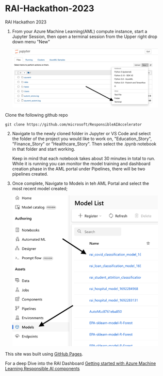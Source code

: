 # RAI-Hackathon-2023
RAI Hackathon 2023

1. From your Azure Machine Learning(AML) compute instance, start a Jupyter Session, then open a terminal session from the Upper right drop down menu "New"

     ![Open Terminal.](/images/Terminal.png)

  Clone the following github repo 
  ```
  git clone https://github.com/microsoft/ResponsibleAIAccelerator
  ```

2. Navigate to the newly cloned folder in Jupyter or VS Code and select the folder of the project you would like to work on, "Education_Story", "Finance_Story" or "Healthcare_Story".  Then select the .ipynb notebook in that folder and start working.

   Keep in mind that each notebook takes about 30 minutes in total to run. While it is running you can monitor the model training and dashboard creation phase in the AML portal under Pipelines, there will be two pipelines created. 

3. Once complete, Navigate to Models in teh AML Portal and select the most recent model created;

   
     ![AML Model selection.](/images/ModelsList.png)


This site was built using [GitHub Pages](https://pages.github.com/).

For a deep Dive into the RAI Dashboard 
[Getting started with Azure Machine Learning Responsible AI components](https://techcommunity.microsoft.com/t5/ai-machine-learning-blog/getting-started-with-azure-machine-learning-responsible-ai/ba-p/3746948?WT.mc_id=aiml-71289-ruyakubu)
